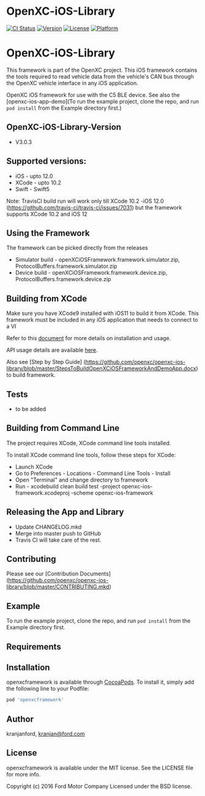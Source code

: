 # OpenXC-iOS-Library

[![CI Status](https://img.shields.io/travis/kranjanford/openxcframework.svg?style=flat)](https://travis-ci.org/openxc/openxc-ios-library)
[![Version](https://img.shields.io/cocoapods/v/openxcframework.svg?style=flat)](https://cocoapods.org/pods/openxcframework)
[![License](https://img.shields.io/cocoapods/l/openxcframework.svg?style=flat)](https://cocoapods.org/pods/openxcframework)
[![Platform](https://img.shields.io/cocoapods/p/openxcframework.svg?style=flat)](https://cocoapods.org/pods/openxcframework)

# OpenXC-iOS-Library
This framework is part of the OpenXC project. This iOS framework contains the tools required to read vehicle data from the vehicle's CAN bus through the OpenXC vehicle interface in any iOS application.


OpenXC iOS framework for use with the C5 BLE device. See also the [openxc-ios-app-demo](To run the example project, clone the repo, and run `pod install` from the Example directory first.)

## OpenXC-iOS-Library-Version
* V3.0.3

## Supported versions:
* iOS - upto 12.0
* XCode - upto 10.2
* Swift - Swift5

Note: TravisCI build run will work only till XCode 10.2 -iOS 12.0 (https://github.com/travis-ci/travis-ci/issues/7031) but the framework supports XCode 10.2 and iOS 12

## Using the Framework
The framework can be picked directly from the releases
* Simulator build - openXCiOSFramework.framework.simulator.zip, ProtocolBuffers.framework.simulator.zip
* Device build - openXCiOSFramework.framework.device.zip, ProtocolBuffers.framework.device.zip

## Building from XCode

Make sure you have XCode9 installed with iOS11 to build it from XCode. This framework must be included in any iOS application that needs to connect to a VI

Refer to this [document](https://github.com/openxc/openxc-ios-library/blob/master/OpenXC_iOS_Document.docx) for more details on installation and usage.

API usage details are available [here](https://github.com/openxc/openxc-ios-library/blob/master/iOS%20Framework%20API%20Guide.pdf). 

Also see [Step by Step Guide] (https://github.com/openxc/openxc-ios-library/blob/master/StepsToBuildOpenXCiOSFrameworkAndDemoApp.docx) to build framework. 


## Tests

* to be added

## Building from Command Line

The project requires XCode, XCode command line tools installed. 

To install XCode command line tools, follow these steps for XCode:

* Launch XCode
* Go to Preferences - Locations - Command Line Tools - Install
* Open "Terminal" and change directory to framework
* Run - xcodebuild clean build test -project openxc-ios-framework.xcodeproj -scheme openxc-ios-framework


## Releasing the App and Library

* Update CHANGELOG.mkd
* Merge into master push to GitHub
* Travis CI will take care of the rest.


## Contributing

Please see our [Contribution Documents] (https://github.com/openxc/openxc-ios-library/blob/master/CONTRIBUTING.mkd)

## Example

To run the example project, clone the repo, and run `pod install` from the Example directory first.

## Requirements

## Installation

openxcframework is available through [CocoaPods](https://cocoapods.org). To install
it, simply add the following line to your Podfile:

```ruby
pod 'openxcframework'
```

## Author

kranjanford, kranjan@ford.com

## License

openxcframework is available under the MIT license. See the LICENSE file for more info.

Copyright (c) 2016 Ford Motor Company Licensed under the BSD license.
